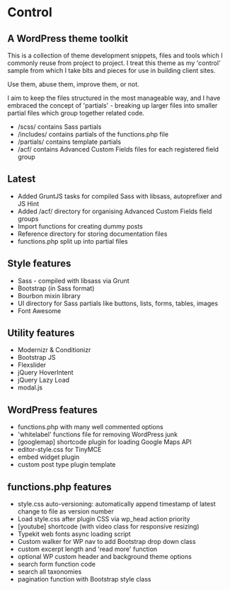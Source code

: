 Control
========================

A WordPress theme toolkit
-------------------------------------

This is a collection of theme development snippets, files and tools which I commonly reuse from project to project. I treat this theme as my 'control' sample from which I take bits and pieces for use in building client sites.

Use them, abuse them, improve them, or not.

I aim to keep the files structured in the most manageable way, and I have embraced the concept of 'partials' - breaking up larger files into smaller partial files which group together related code.

 - /scss/ contains Sass partials
 - /includes/ contains partials of the functions.php file
 - /partials/ contains template partials
 - /acf/ contains Advanced Custom Fields files for each registered field group


Latest
--------------

 - Added GruntJS tasks for compiled Sass with libsass, autoprefixer and JS Hint
 - Added /acf/ directory for organising Advanced Custom Fields field groups
 - Import functions for creating dummy posts
 - Reference directory for storing documentation files
 - functions.php split up into partial files

Style features
--------------

 - Sass - compiled with libsass via Grunt
 - Bootstrap (in Sass format)
 - Bourbon mixin library
 - UI directory for Sass partials like buttons, lists, forms, tables, images
 - Font Awesome


Utility features
----------------

 - Modernizr & Conditionizr
 - Bootstrap JS
 - Flexslider
 - jQuery HoverIntent
 - jQuery Lazy Load
 - modal.js

WordPress features
------------------

 - functions.php with many well commented options
 - 'whitelabel' functions file for removing WordPress junk
 - [googlemap] shortcode plugin for loading Google Maps API
 - editor-style.css for TinyMCE
 - embed widget plugin
 - custom post type plugin template

functions.php features
----------------------

 - style.css auto-versioning: automatically append timestamp of latest change to file as version number
 - Load style.css after plugin CSS via wp_head action priority
 - [youtube] shortcode (with video class for responsive resizing)
 - Typekit web fonts async loading script
 - Custom walker for WP nav to add Bootstrap drop down class
 - custom excerpt length and 'read more' function
 - optional WP custom header and background theme options
 - search form function code
 - search all taxonomies
 - pagination function with Bootstrap style class